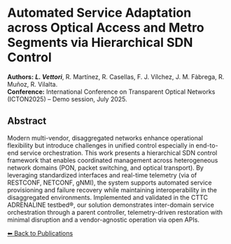 # Automated Service Adaptation across Optical Access and Metro Segments via Hierarchical SDN Control


**Authors:** _**L. Vettori**_, R. Martínez, R. Casellas, F. J. Vílchez, J. M. Fàbrega, R. Muñoz, R. Vilalta.  
**Conference:** International Conference on Transparent Optical Networks (ICTON2025) – Demo session, July 2025.  


## Abstract

Modern multi-vendor, disaggregated networks enhance operational flexibility but introduce challenges in unified control especially in end-to-end service orchestration. This work presents a hierarchical SDN control framework that enables coordinated management across heterogeneous network domains (PON, packet switching, and optical transport). By leveraging standardized interfaces and real-time telemetry (via of RESTCONF, NETCONF, gNMI), the system supports automated service provisioning and failure recovery while maintaining interoperability in the disaggregated environments. Implemented and validated in the CTTC ADRENALINE testbed®, our solution demonstrates inter-domain service orchestration through a parent controller, telemetry-driven restoration with minimal disruption and a vendor-agnostic operation via open APIs.

[⬅ Back to Publications](index_conferences.md)